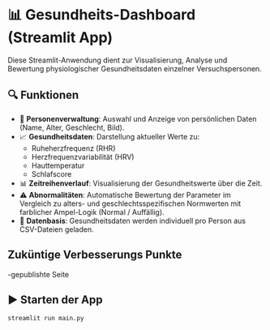 # 📊 Gesundheits-Dashboard (Streamlit App)

Diese Streamlit-Anwendung dient zur Visualisierung, Analyse und Bewertung physiologischer Gesundheitsdaten einzelner Versuchspersonen.

## 🔍 Funktionen

- 👤 **Personenverwaltung**: Auswahl und Anzeige von persönlichen Daten (Name, Alter, Geschlecht, Bild).
- 📈 **Gesundheitsdaten**: Darstellung aktueller Werte zu:
  - Ruheherzfrequenz (RHR)
  - Herzfrequenzvariabilität (HRV)
  - Hauttemperatur
  - Schlafscore
- 📊 **Zeitreihenverlauf**: Visualisierung der Gesundheitswerte über die Zeit.
- ⚠️ **Abnormalitäten**: Automatische Bewertung der Parameter im Vergleich zu alters- und geschlechtsspezifischen Normwerten mit farblicher Ampel-Logik (Normal / Auffällig).
- 🧠 **Datenbasis**: Gesundheitsdaten werden individuell pro Person aus CSV-Dateien geladen.


## Zuküntige Verbesserungs Punkte

-gepublishte Seite 


## ▶️ Starten der App

```bash
streamlit run main.py


